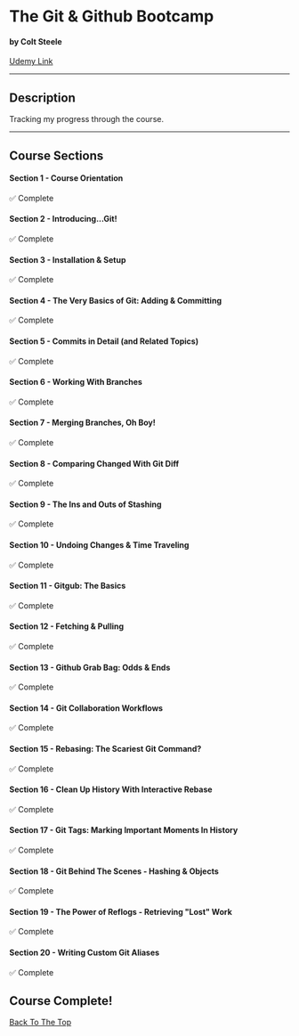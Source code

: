 # The Git & Github Bootcamp

#### by Colt Steele

[Udemy Link](https://www.udemy.com/course/git-and-github-bootcamp/)

---

## Description

Tracking my progress through the course.

---

## Course Sections

#### Section 1 - Course Orientation

✅ Complete

#### Section 2 - Introducing...Git!

✅ Complete

#### Section 3 - Installation & Setup

✅ Complete

#### Section 4 - The Very Basics of Git: Adding & Committing

✅ Complete

#### Section 5 - Commits in Detail (and Related Topics)

✅ Complete

#### Section 6 - Working With Branches

✅ Complete

#### Section 7 - Merging Branches, Oh Boy!

✅ Complete

#### Section 8 - Comparing Changed With Git Diff

✅ Complete

#### Section 9 - The Ins and Outs of Stashing

✅ Complete

#### Section 10 - Undoing Changes & Time Traveling

✅ Complete

#### Section 11 - Gitgub: The Basics

✅ Complete

#### Section 12 - Fetching & Pulling

✅ Complete

#### Section 13 - Github Grab Bag: Odds & Ends

✅ Complete

#### Section 14 - Git Collaboration Workflows

✅ Complete

#### Section 15 - Rebasing: The Scariest Git Command?

✅ Complete

#### Section 16 - Clean Up History With Interactive Rebase

✅ Complete

#### Section 17 - Git Tags: Marking Important Moments In History

✅ Complete

#### Section 18 - Git Behind The Scenes - Hashing & Objects

✅ Complete

#### Section 19 - The Power of Reflogs - Retrieving "Lost" Work

✅ Complete

#### Section 20 - Writing Custom Git Aliases

✅ Complete

## Course Complete!

[Back To The Top](#the-git--github-bootcamp)
